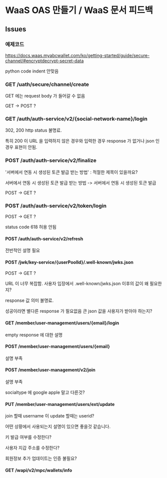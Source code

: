 # WaaS OAS 만들기 / WaaS 문서 피드백

## Issues

### 예제코드

https://docs.waas.myabcwallet.com/ko/getting-started/guide/secure-channel/#encryptdecrypt-secret-data

python code indent 안맞음

### GET /uath/secure/channel/create

GET 에는 request body 가 들어갈 수 없음

GET -> POST ?

### GET /auth/auth-service/v2/{social-network-name}/login

302, 200 http status 불명료.

특히 200 이 URL 을 입력하지 않은 경우와 입력한 경우 response 가 없거나 json 인 경우 표현이 안됨.

### POST /auth/auth-service/v2/finalize

'서버에서 연동 시 생성된 토큰 발급 받는 방법' : 적절한 제목이 있을까요?

서버에서 연동 시 생성된 토큰 발급 받는 방법 -> 서버에서 연동 시 생성된 토큰 발급

POST -> GET ?

### POST /auth/auth-service/v2/token/login

POST -> GET ?

status code 618 허용 안됨

#### POST /auth/auth-service/v2/refresh

전반적인 설명 필요

#### POST /jwk/key-service/{userPoolId}/.well-known/jwks.json

POST -> GET ?

URL 이 너무 복잡함. 사용자 입장에서 .well-known/jwks.json 이후의 값이 왜 필요한지?

response 값 의미 불명료.

성공이라면 별다른 response 가 필요없음 큰 json 값을 사용자가 받아야 하는지?

#### GET /member/user-management/users/{email}/login

empty response 에 대한 설명

#### POST /member/user-management/users/{email}

설명 부족

#### POST /member/user-management/v2/join

설명 부족

socialtype 에 google apple 말고 다른것?

#### PUT /member/user-management/users/ext/update

join 할때 username 이 update 할때는 userid?

어떤 상황에서 사용되는지 설명이 있으면 좋을것 같습니다.

키 발급 여부를 수정한다?

사용자 지갑 주소를 수정한다?

회원정보 추가 업데이트는 인증 불필요?

#### GET /wapi/v2/mpc/wallets/info
